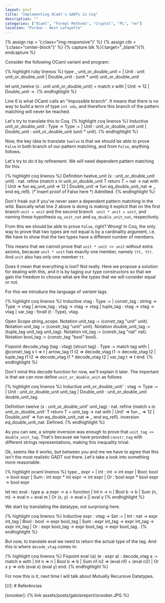 ```yaml
---
layout: post
title: "Implementing OCaml's GADTs in Coq"
description: ""
categories: ["OCaml", "Formal Methods", "Cryptol", "PL", "en"]
location: "Purdue - West Lafayette"
---
```


{% assign rsp = '{:class="img-responsive"}' %}
{% assign ctb = '{:class="center-block"}'   %}
{% capture blk %}{:target="_blank"}{% endcapture %}

Consider the following OCaml variant and program:

{% highlight ruby linenos %}
type _ unit_or_double_unit =
| Unit : unit unit_or_double_unit
| Double_unit : (unit * unit) unit_or_double_unit

let unit_twelve (x : unit unit_or_double_unit) =
  match x with
  | Unit -> 12
  | Double_unit ->.
{% endhighlight %}

Line 6 is what OCaml calls an "impossible branch". It means that there is no way to build a term
of type `int udu`, and therefore this branch of the pattern matching will never
be reached.

Let's try to translate this to Coq. 
{% highlight coq linenos %}
Inductive unit_or_double_unit : Type -> Type :=
    | Unit : unit_or_double_unit unit
    | Double_unit : unit_or_double_unit (unit * unit).
{% endhighlight %}

Now, the key idea to translate `twelve` is that we should be able to
prove `False` in both branch of our pattern matching, and from `False`, anything follows.

Let's try to do it by refinement. We will need dependent pattern matching for this.

{% highlight coq linenos %}
Definition twelve_unit (x : unit_or_double_unit unit) : nat. 
    refine (match x in unit_or_double_unit T return T = nat -> nat with
    | Unit => fun eq_unit_unit => 12
    | Double_unit => fun eq_double_unit_nat => _
    end eq_refl).
    (* Insert proof of False here *)
Admitted.
{% endhighlight %}

Don't freak out if you've never seen a dependent pattern matching in the wild.
Basically what line 2 above is doing is making it explicit that on the first branch 
`unit = unit` and the second branch ` unit * unit = unit`, and naming these
hypothesis `eq_unit_nat` and `eq_double_unit_nat`, respectively.

From this we should be able to prove `False`, right? Wrong!
In Coq, the only way to prove that two types are not equal is by a cardinality
argument, i.e. We have to show that the two types have a different number of
members.

This means that we cannot prove that `unit * unit <> unit` without
extra axioms, because `unit * unit` has exactly one member, namely `(tt, tt)`. And
`unit` also has only one member `tt`.

Does it mean that everything is lost? Not really. Here we propose a solution for
dealing with this, and it is by taging our type constructors so that we gain the
freedom to choose what are the types that we will consider equal or not.

For this we introduce the language of _variant_ tags.

{% highlight coq linenos %}
Inductive vtag : Type :=
| constr_tag : string -> Type -> vtag
| arrow_tag : vtag -> vtag -> vtag
| tuple_tag : vtag -> vtag -> vtag
| var_tag : forall (t : Type), vtag.

Open Scope string_scope.
Notation unit_tag := (constr_tag "unit" unit).
Notation unit_tag := (constr_tag "unit" unit).
Notation double_unit_tag := (tuple_tag unit_tag unit_tag).
Notation int_tag := (constr_tag "nat" nat).
Notation bool_tag := (constr_tag "bool" bool).

Fixpoint decode_vtag (tag : vtag) {struct tag} : Type :=
  match tag with
          | @constr_tag s t => t
          | arrow_tag t1 t2 => decode_vtag t1 -> decode_vtag t2
          | tuple_tag t1 t2 => decode_vtag t1 * decode_vtag t2
          | var_tag t => t
          end.
{% endhighlight %}

Don't mind this decode function for now, we'll explain it later.
The important is that we can now define `unit_or_double_unit` as follows

{% highlight coq linenos %}
Inductive unit_or_double_unit' : vtag -> Type :=
    | Unit : unit_or_double_unit unit_tag
    | Double_unit : unit_or_double_unit double_unit_tag.

Definition twelve (x : unit_or_double_unit' unit_tag) : nat.
  refine (match x in unit_or_double_unit' T return T = unit_tag -> nat with
    | Unit' => fun _ => 12
    | Double_unit' => fun eq_double_unit_nat => _
          end eq_refl).
  inversion eq_double_unit_nat.
Defined.
{% endhighlight %}

As you can see, a simple inversion was enough to prove that `unit_tag <>
double_unit_tag`.
That's because we have provided `constr_tag` with different strings
representations, making this inequality trival.

Ok, seems like it works, but between you and me we have to agree that this isn't
the most realistic GADT out there. Let's take a look into something more
reasonable.

{% highlight ocaml linenos %}
type _ expr =
| Int : int -> int expr
| Bool: bool -> bool expr
| Sum : int expr * int expr -> int expr
| Or : bool expr * bool expr -> bool expr

let rec eval : type a. a expr -> a =
function
| Int n -> n
| Bool b -> b
| Sum (n, m) -> eval n + eval m
| Or (x, y) -> eval x || eval y
{% endhighlight %}

We start by translating the datatype, not surprising here.

{% highlight coq linenos %}
Inductive expr : vtag -> Set :=
| Int : nat -> expr int_tag
| Bool : bool -> expr bool_tag
| Sum : expr int_tag -> expr int_tag -> expr int_tag
| Or : expr bool_tag -> expr bool_tag -> expr bool_tag
.
{% endhighlight %}

But now, to translate eval we need to return the actual type of the tag. And
this is where `decode_vtag` comes in:

{% highlight coq linenos %}
Fixpoint eval {a} (e : expr a) : decode_vtag a :=
  match e with
  | Int n => n
  | Bool b => b
  | Sum n1 n2 => (eval n1) + (eval n2)
  | Or x y => orb (eval x) (eval y)
  end.
{% endhighlight %}

For now this is it, next time I will talk about Mutually Recursive Datatypes.


[//]: # Referências

[snooker]: {% link assets/posts/galoisreport/snooker.JPG %}
